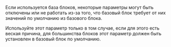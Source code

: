 Если используется база блоков, некоторые параметры могут быть отключены или не работать из-за того, что базовый блок
требует от них значений по умолчанию из базового блока.

Используйте этот параметр только в том случае, если для этого есть веская причина, для большинства блоков этот параметр должен быть установлен
в базовый блок по умолчанию.